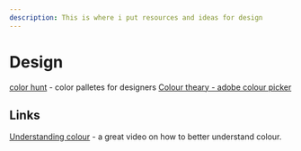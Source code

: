 ```yaml
---
description: This is where i put resources and ideas for design
---
```


# Design

[color hunt](https://colorhunt.co) - color palletes for designers
[Colour theary - adobe colour picker](https://color.adobe.com/create/color-wheel)

## Links

[Understanding colour](https://www.youtube.com/watch?v=Qj1FK8n7WgY) - a great video on how to better understand colour. 



